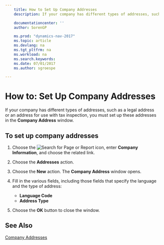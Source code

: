 ```yaml
---
    title: How to Set Up Company Addresses
    description: If your company has different types of addresses, such as a legal address or an address for use with tax inspection, you must set up these addresses in the **Company Address** window.

    documentationcenter: ''
    author: SorenGP

    ms.prod: "dynamics-nav-2017"
    ms.topic: article
    ms.devlang: na
    ms.tgt_pltfrm: na
    ms.workload: na
    ms.search.keywords:
    ms.date: 07/01/2017
    ms.author: sgroespe

---
```

# How to: Set Up Company Addresses
If your company has different types of addresses, such as a legal address or an address for use with tax inspection, you must set up these addresses in the **Company Address** window.  

## To set up company addresses  

1.  Choose the ![Search for Page or Report](../../media/ui-search/search_small.png "Search for Page or Report icon") icon, enter **Company Information**, and choose the related link.  
2.  Choose the **Addresses** action.  
3.  Choose the **New** action. The **Company Address** window opens.  
4.  Fill in the various fields, including those fields that specify the language and the type of address:  

    - **Language Code**  
    - **Address Type**  

5.  Choose the **OK** button to close the window.  

## See Also  
 [Company Addresses](company-addresses.md)
